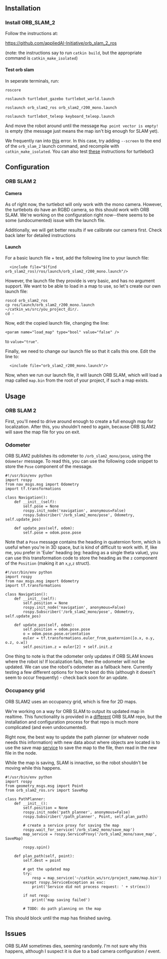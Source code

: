 
#

## Installation

### Install ORB_SLAM_2

Follow the instructions at:

https://github.com/appliedAI-Initiative/orb_slam_2_ros

(note: the instructions say to run `catkin build`, but the appropriate command is `catkin_make_isolated`)

#### Test orb slam

In seperate terminals, run:

```{bash}
roscore
```

```{bash}
roslaunch turtlebot_gazebo turtlebot_world.launch
```

```{bash}
roslaunch orb_slam2_ros orb_slam2_r200_mono.launch
```

```{bash}
roslaunch turtlebot_teleop keyboard_teleop.launch
```

And move the robot around until the message `Map point vector is empty!` is empty (the message just means the map isn't big enough for SLAM yet).

We frequently ran into [this](https://github.com/appliedAI-Initiative/orb_slam_2_ros/issues/88) error. In this case, try adding `--screen` to the end of the `orb_slam_2` launch command, and recompile with `catkin_make_isolated`. You can also test [these](https://www.hackadda.com/post/2020/5/17/using-orb-slam-ros-to-map-the-world/) instructions for turtlebot3

## Configuration

### ORB SLAM 2

#### Camera

As of right now, the turtlebot will only work with the mono camera. However, the turtlebots do have an RGBD camera, so this should work with ORB SLAM. We're working on the configuration right now--there seems to be some (undocumented) issue with the launch file.

Additionally, we will get better results if we calibrate our camera first. Check back later for detailed instructions

#### Launch

For a basic launch file + test, add the following line to your launch file:

```{bash}
  <include file="$(find orb_slam2_ros)/ros/launch/orb_slam2_r200_mono.launch"/>
```

However, the launch file they provide is very basic, and has no argument support. We want to be able to load in a map to use, so let's create our own launch file:

```{bash}
roscd orb_slam2_ros
cp ros/launch/orb_slam2_r200_mono.launch ~/catkin_ws/src/you_project_dir/.
cd -
```

Now, edit the copied launch file, changing the line:

```{bash}
<param name="load_map" type="bool" value="false" />
```

to `value="true"`.

Finally, we need to change our launch file so that it calls this one. Edit the line to:

```{bash}
  <include file="orb_slam2_r200_mono.launch"/>
```

Now, when we run our launch file, it will launch ORB SLAM, which will load a map called `map.bin` from the root of your project, if such a map exists.

## Usage

### ORB SLAM 2

First, you'll need to drive around enough to create a full enough map for localization. After this, you shouldn't need to again, because ORB SLAM2 will save the map file for you on exit.

### Odometer

ORB SLAM2 publishes its odometer to `/orb_slam2_mono/pose`, using the `Odometer` message. To read this, you can use the following code snippet to store the `Pose` component of the message.

```{python}
#!/usr/bin/env python
import rospy
from nav_msgs.msg import Odometry
import tf.transformations

class Navigation():
    def __init__(self):
        self.pose = None
        rospy.init_node('navigation', anonymous=False)
        rospy.Subscriber('/orb_slam2_mono/pose', Odometry, self.update_pos)

    def update_pos(self, odom):
        self.pose = odom.pose.pose
```

Note that a `Pose` message contains the heading in quaternion form, which is useful when you're in 3D space, but is kind of difficult to work with. If, like me, you prefer in 'Euler' heading (eg: heading as a single theta value), you can use this transformation code to store the heading as the `z` component of the `Position` (making it an `x`,`y`,`z` struct).

```{python}
#!/usr/bin/env python
import rospy
from nav_msgs.msg import Odometry
import tf.transformations

class Navigation():
    def __init__(self):
        self.position = None
        rospy.init_node('navigation', anonymous=False)
        rospy.Subscriber('/orb_slam2_mono/pose', Odometry, self.update_pos)

    def update_pos(self, odom):
        self.position = odom.pose.pose
        o = odom.pose.pose.orientation
        euler = tf.transformations.euler_from_quaternion([o.x, o.y, o.z, o.w])
        self.position.z = euler[2] + self.init.z
```

One thing to note is that the odometer only updates if ORB SLAM knows where the robot is! If localization fails, then the odometer will not be updated. We can use the robot's odometer as a fallback here. Currently testing a few different options for how to best do this (although it doesn't seem to occur frequently) - check back soon for an update.

### Occupancy grid

ORB SLAM2 uses an occupancy grid, which is fine for 2D maps.

We're working on a way for ORB SLAM to output its updated map in realtime. This functionality is provided in a [different](https://github.com/rayvburn/ORB-SLAM2_ROS) ORB SLAM repo, but the installation and configuration process for that repo is much more complicated (and even undocumented).

Right now, the best way to update the path planner (or whatever node needs this information) with new data about where objects are located is to use the save map [service](http://wiki.ros.org/Services) to save the map to the file, then read in the new file in the node.

While the map is saving, SLAM is innactive, so the robot shouldn't be moving while this happens.

```{python}
#!/usr/bin/env python
import rospy
from geometry_msgs.msg import Point
from orb_slam2_ros.srv import SaveMap

class PathPlanner:
    def __init__():
        self.position = None
        rospy.init_node('path_planner', anonymous=False)
        rospy.Subscriber('/path_planner', Point, self.plan_path)
        
        # create a service proxy for saving the map
        rospy.wait_for_service('/orb_slam2_mono/save_map')
        map_service = rospy.ServiceProxy('/orb_slam2_mono/save_map', SaveMap)

        rospy.spin()

    def plan_path(self, point):
        self.dest = point

        # get the updated map
        try:
            resp = map_service('~/catkin_ws/src/project_name/map.bin')
        except rospy.ServiceException as exc:
            print('Service did not process request: ' + str(exc))
        
        if not resp:
            print('map saving failed')
        
        # TODO: do path planning on the map
```

This should block until the map has finished saving.

## Issues

ORB SLAM sometimes dies, seeming randomly. I'm not sure why this happens, although I suspect it is due to a bad camera configuration / event.
